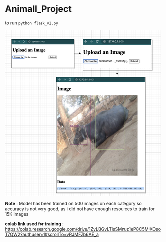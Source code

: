 # Animall_Project

to run 
`python flask_v2.py`


![alt text](https://github.com/Creative-Priyamvada/Animall_Project/blob/main/screenshots/image4.png)



**Note** : Model has been trained on 500 images on each category so accuracy is not very good, as i did not have enough resources to train for 15K images


**colab link used for training** : https://colab.research.google.com/drive/1ZvLBGvLTisSMnuz1eP8C5MiXOsoT7QW2?authuser=1#scrollTo=yRJMFZb6AE_a
